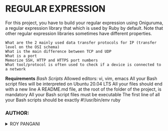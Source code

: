 
# REGULAR EXPRESSION

For this project, you have to build your regular expression using Oniguruma, a regular expression library that which is used by Ruby by default. Note that other regular expression libraries sometimes have different properties.

    What are the 2 mainly used data transfer protocols for IP (transfer level on the OSI schema)
    What is the main difference between TCP and UDP
    What is a port
    Memorize SSH, HTTP and HTTPS port numbers
    What tool/protocol is often used to check if a device is connected to a network

<strong>Requirements</strong>
<em>Bash Scripts</em>
    Allowed editors: vi, vim, emacs
    All your Bash script files will be interpreted on Ubuntu 20.04 LTS
    All your files should end with a new line
    A README.md file, at the root of the folder of the project, is mandatory
    All your Bash script files must be executable
    The first line of all your Bash scripts should be exactly #!/usr/bin/env ruby

### AUTHOR:
<details>
    <summary>ROY PANGANI</summary>
    <ul>
        <li>
            <a href="https://github.com/Pangani">Github</a>
        </li>
        <li>
            <a href="roypangani@gmail.com">Email Address</a>
        </li>
    </ul>
</details>
